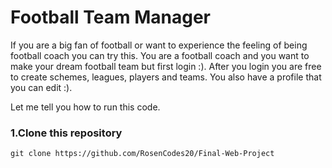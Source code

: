 # Football Team Manager

If you are a big fan of football or want to experience the feeling of being football coach you can try this.
You are a football coach and you want to make your dream football team but first login :).
After you login you are free to create schemes, leagues, players and teams.
You also have a profile that you can edit :).

Let me tell you how to run this code.

### 1.Clone this repository
```terminal
git clone https://github.com/RosenCodes20/Final-Web-Project
```
